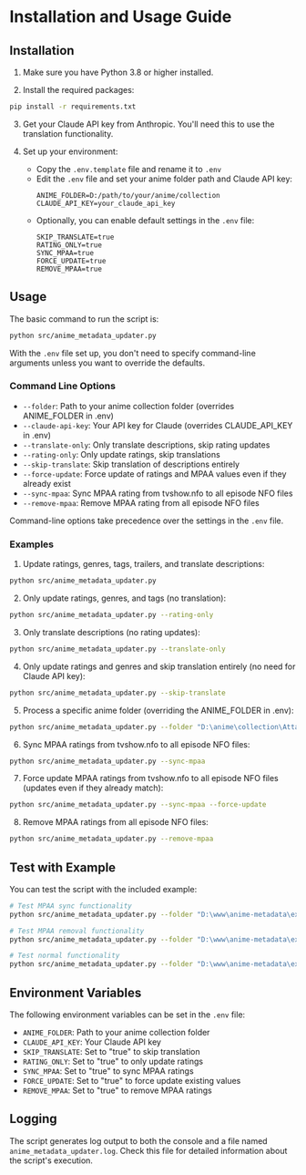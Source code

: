 # Installation and Usage Guide

## Installation

1. Make sure you have Python 3.8 or higher installed.

2. Install the required packages:

```bash
pip install -r requirements.txt
```

3. Get your Claude API key from Anthropic. You'll need this to use the translation functionality.

4. Set up your environment:
   - Copy the `.env.template` file and rename it to `.env`
   - Edit the `.env` file and set your anime folder path and Claude API key:
     ```
     ANIME_FOLDER=D:/path/to/your/anime/collection
     CLAUDE_API_KEY=your_claude_api_key
     ```
   - Optionally, you can enable default settings in the `.env` file:
     ```
     SKIP_TRANSLATE=true
     RATING_ONLY=true
     SYNC_MPAA=true
     FORCE_UPDATE=true
     REMOVE_MPAA=true
     ```

## Usage

The basic command to run the script is:

```bash
python src/anime_metadata_updater.py
```

With the `.env` file set up, you don't need to specify command-line arguments unless you want to override the defaults.

### Command Line Options

- `--folder`: Path to your anime collection folder (overrides ANIME_FOLDER in .env)
- `--claude-api-key`: Your API key for Claude (overrides CLAUDE_API_KEY in .env)
- `--translate-only`: Only translate descriptions, skip rating updates
- `--rating-only`: Only update ratings, skip translations
- `--skip-translate`: Skip translation of descriptions entirely
- `--force-update`: Force update of ratings and MPAA values even if they already exist
- `--sync-mpaa`: Sync MPAA rating from tvshow.nfo to all episode NFO files
- `--remove-mpaa`: Remove MPAA rating from all episode NFO files

Command-line options take precedence over the settings in the `.env` file.

### Examples

1. Update ratings, genres, tags, trailers, and translate descriptions:

```bash
python src/anime_metadata_updater.py
```

2. Only update ratings, genres, and tags (no translation):

```bash
python src/anime_metadata_updater.py --rating-only
```

3. Only translate descriptions (no rating updates):

```bash
python src/anime_metadata_updater.py --translate-only
```

4. Only update ratings and genres and skip translation entirely (no need for Claude API key):

```bash
python src/anime_metadata_updater.py --skip-translate
```

5. Process a specific anime folder (overriding the ANIME_FOLDER in .env):

```bash
python src/anime_metadata_updater.py --folder "D:\anime\collection\Attack on Titan"
```

6. Sync MPAA ratings from tvshow.nfo to all episode NFO files:

```bash
python src/anime_metadata_updater.py --sync-mpaa
```

7. Force update MPAA ratings from tvshow.nfo to all episode NFO files (updates even if they already match):

```bash
python src/anime_metadata_updater.py --sync-mpaa --force-update
```

8. Remove MPAA ratings from all episode NFO files:

```bash
python src/anime_metadata_updater.py --remove-mpaa
```

## Test with Example

You can test the script with the included example:

```bash
# Test MPAA sync functionality
python src/anime_metadata_updater.py --folder "D:\www\anime-metadata\example" --sync-mpaa

# Test MPAA removal functionality
python src/anime_metadata_updater.py --folder "D:\www\anime-metadata\example" --remove-mpaa

# Test normal functionality
python src/anime_metadata_updater.py --folder "D:\www\anime-metadata\example" --skip-translate
```

## Environment Variables

The following environment variables can be set in the `.env` file:

- `ANIME_FOLDER`: Path to your anime collection folder
- `CLAUDE_API_KEY`: Your Claude API key
- `SKIP_TRANSLATE`: Set to "true" to skip translation
- `RATING_ONLY`: Set to "true" to only update ratings
- `SYNC_MPAA`: Set to "true" to sync MPAA ratings
- `FORCE_UPDATE`: Set to "true" to force update existing values
- `REMOVE_MPAA`: Set to "true" to remove MPAA ratings

## Logging

The script generates log output to both the console and a file named `anime_metadata_updater.log`. Check this file for detailed information about the script's execution.